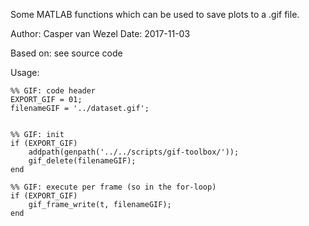 Some MATLAB functions which can be used to save plots to a .gif file.

Author: Casper van Wezel
Date: 2017-11-03

Based on:
see source code

Usage:
```
%% GIF: code header
EXPORT_GIF = 01;
filenameGIF = '../dataset.gif';


%% GIF: init
if (EXPORT_GIF)
    addpath(genpath('../../scripts/gif-toolbox/'));
    gif_delete(filenameGIF);
end

%% GIF: execute per frame (so in the for-loop)
if (EXPORT_GIF)
    gif_frame_write(t, filenameGIF);
end
```
